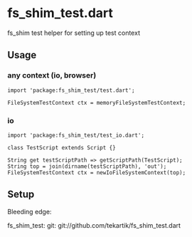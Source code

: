 # fs_shim_test.dart

fs_shim test helper for setting up test context

## Usage

### any context (io, browser)

    import 'package:fs_shim_test/test.dart';

    FileSystemTestContext ctx = memoryFileSystemTestContext;

###  io

    import 'package:fs_shim_test/test_io.dart';

    class TestScript extends Script {}

    String get testScriptPath => getScriptPath(TestScript);
    String top = join(dirname(testScriptPath), 'out');
    FileSystemTestContext ctx = newIoFileSystemContext(top);


## Setup

Bleeding edge:

  fs_shim_test:
    git: git://github.com/tekartik/fs_shim_test.dart
